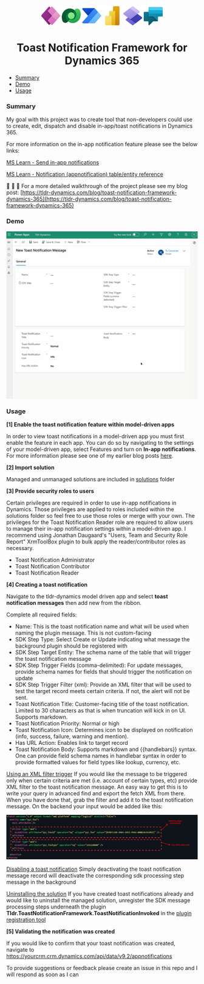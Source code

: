 <div align="center">
  <img alt="PowerApps" src="/img/PowerApps_scalable.svg" height="50">
  <img alt="Dataverse" src="/img/Dataverse_scalable.svg" height="50">
  <img alt="PowerAutomate" src="/img/PowerAutomate_scalable.svg" height="50">
  <img alt="PowerBI" src="/img/PowerBI_scalable.svg" height="50">
  <img alt="PowerPages" src="/img/PowerPages_scalable.svg" height="50">
  <img alt="PowerVirtualAgents" src="/img/PowerVirtualAgents_scalable.svg" height="50">
  <h1>Toast Notification Framework for Dynamics 365</h1>
</div>

- [Summary](#summary)
- [Demo](#demo)
- [Usage](#usage)

### Summary

My goal with this project was to create tool that non-developers could use to create, edit, dispatch and disable in-app/toast notifications in Dynamics 365.

For more information on the in-app notification feature please see the below links:

[MS Learn - Send in-app notifications](https://learn.microsoft.com/en-us/power-apps/developer/model-driven-apps/clientapi/send-in-app-notifications)

[MS Learn - Notification (appnotification) table/entity reference](https://learn.microsoft.com/en-us/power-apps/developer/data-platform/reference/entities/appnotification)

📣 📣 📣 For a more detailed walkthrough of the project please see my blog post: [https://tldr-dynamics.com/blog/toast-notification-framework-dynamics-365](https://tldr-dynamics.com/blog/toast-notification-framework-dynamics-365)

### Demo

<div>
  <img align="center" src="./img/toast-notification-framework-dynamics-365-153_01.gif" />
</div>

### Usage

**[1] Enable the toast notification feature within model-driven apps**

In order to view toast notifications in a model-driven app you must first enable the feature in each app. You can do so by navigating to the settings of your model-driven app, select Features and turn on **In-app notifications**. For more information please see one of my earlier blog posts [here](https://tldr-dynamics.com/blog/in-app-toast-notifications).

**[2] Import solution**

Managed and unmanaged solutions are included in [solutions](./solutions) folder

**[3] Provide security roles to users**

Certain privileges are required in order to use in-app notifications in Dynamics. Those privileges are applied to roles included within the solutions folder so feel free to use those roles or merge with your own. The privileges for the Toast Notification Reader role are required to allow users to manage their in-app notification settings within a model-driven app. I recommend using Jonathan Daugaard's "Users, Team and Security Role Report" XrmToolBox plugin to bulk apply the reader/contributor roles as necessary.

- Toast Notification Administrator
- Toast Notification Contributor
- Toast Notification Reader

**[4] Creating a toast notification**

Navigate to the tldr-dynamics model driven app and select **toast notification messages** then add new from the ribbon.

Complete all required fields:

- Name: This is the toast notification name and what will be used when naming the plugin message. This is not custom-facing
- SDK Step Type: Select Create or Update indicating what message the background plugin should be registered with
- SDK Step Target Entity: The schema name of the table that will trigger the toast notification message
- SDK Step Trigger Fields (comma-delimited): For update messages, provide schema names for fields that should trigger the notification on update
- SDK Step Trigger Filter (xml): Provide an XML filter that will be used to test the target record meets certain criteria. If not, the alert will not be sent.
- Toast Notification Title: Customer-facing title of the toast notification. Limited to 30 characters as that is when truncation will kick in on UI. Supports markdown.
- Toast Notification Priority: Normal or high
- Toast Notification Icon: Determines icon to be displayed on notification (info, success, failure, warning and mention).
- Has URL Action: Enables link to target record
- Toast Notification Body: Supports markdown and {{handlebars}} syntax. One can provide field schema names in handlebar syntax in order to provide formatted values for field types like lookup, currency, etc.

<ins>Using an XML filter trigger</ins>
If you would like the message to be triggered only when certain criteria are met (i.e. account of certain types, etc) provide XML filter to the toast notification message. An easy way to get this is to write your query in advanced find and export the fetch XML from there. When you have done that, grab the filter and add it to the toast notification message. On the backend your input would be added like this:

<img src="/img/toast-notification-framework-dynamics-365-153_02.png">

<ins>Disabling a toast notification</ins>
Simply deactivating the toast notification message record will deactivate the corresponding sdk processing step message in the background

<ins>Uninstalling the solution</ins>
If you have created toast notifications already and would like to uninstall the managed solution, unregister the SDK message processing steps underneath the plugin **Tldr.ToastNotificationFramework.ToastNotificationInvoked** in the [plugin registration tool](https://www.nuget.org/packages/Microsoft.CrmSdk.XrmTooling.PluginRegistrationTool/)

**[5] Validating the notification was created**

If you would like to confirm that your toast notification was created, navigate to https://yourcrm.crm.dynamics.com/api/data/v9.2/appnotifications

To provide suggestions or feedback please create an issue in this repo and I will respond as soon as I can
